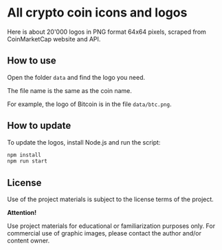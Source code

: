 # All crypto coin icons and logos

Here is about 20'000 logos in PNG format 64x64 pixels,
scraped from CoinMarketCap website and API.




## How to use
Open the folder `data` and find the logo you need.

The file name is the same as the coin name.

For example, the logo of Bitcoin is in the file `data/btc.png`.


## How to update
To update the logos, install Node.js and run the script:

```bash
npm install
npm run start
```

## License

Use of the project materials is subject to the license terms of the project.

**Attention!**

Use project materials for educational or familiarization purposes only.
For commercial use of graphic images, please contact the author and/or content owner.
